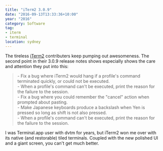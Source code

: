 ```yaml
---
title: "iTerm2 3.0.9"
date: "2016-09-13T13:33:36+10:00"
year: "2016"
category: Software
tag:
- iterm
- terminal
location: sydney
---
```

The tireless [iTerm2] contributers keep pumping out awesomeness. The second point in their 3.0.9 release notes shows especially shows the care and attention they put into this:

> \- Fix a bug where iTerm2 would hang if a profile's command terminated quickly, or could not be executed.  
> \- When a profile's command can't be executed, print the reason for the failure to the session.  
> \- Fix a bug where you could remember the "cancel" action when prompted about pasting.  
> \- Make Japanese keyboards produce a backslash when Yen is pressed so long as shift is not also pressed.  
> \- When a profile's command can't be executed, print the reason for the failure to the session.  

I was Terminal.app user with dvtm for years, but iTerm2 won me over with its native (and restorable) tiled terminals. Coupled with the new polished UI and a giant screen, you can't get much better.

[iTerm2]: https://iterm2.com

